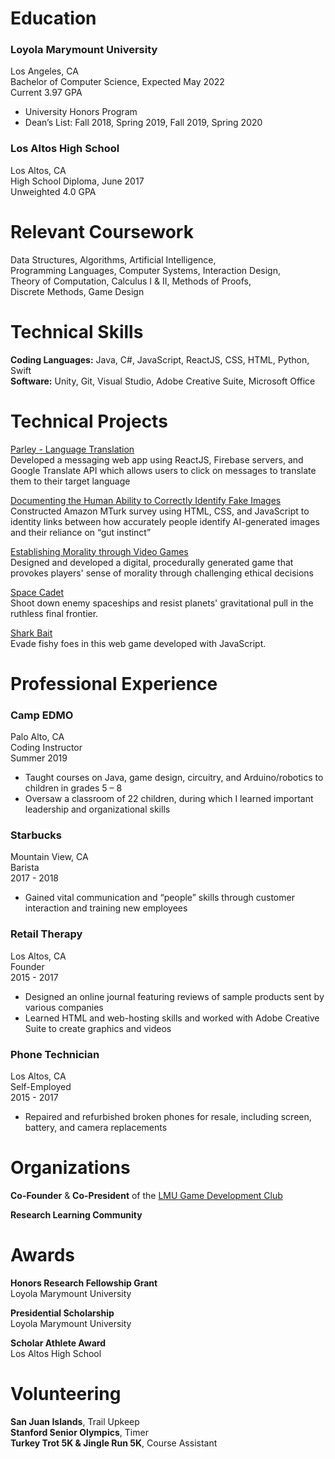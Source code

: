 # Education
 
### Loyola Marymount University
Los Angeles, CA  
Bachelor of Computer Science, Expected May 2022  
Current 3.97 GPA  
- University Honors Program  
- Dean’s List: Fall 2018, Spring 2019, Fall 2019, Spring 2020  

### Los Altos High School
Los Altos, CA  
High School Diploma, June 2017  
Unweighted 4.0 GPA  

# Relevant Coursework

Data Structures, Algorithms, Artificial Intelligence,  
Programming Languages, Computer Systems, Interaction Design,  
Theory of Computation, Calculus I & II, Methods of Proofs,  
Discrete Methods, Game Design  

# Technical Skills

**Coding Languages:** Java, C#, JavaScript, ReactJS, CSS, HTML, Python, Swift  
**Software:** Unity, Git, Visual Studio, Adobe Creative Suite, Microsoft Office  

# Technical Projects
[Parley - Language Translation](https://booker-m.github.io/parley/)  
Developed a messaging web app using ReactJS, Firebase servers, and Google Translate API which allows users to click on messages to translate them to their target language

[Documenting the Human Ability to Correctly Identify Fake Images](https://digitalcommons.lmu.edu/cgi/viewcontent.cgi?article=1251&context=honors-research-and-exhibition)  
Constructed Amazon MTurk survey using HTML, CSS, and JavaScript to identity links between how accurately people identify AI-generated images and their reliance on “gut instinct”  

[Establishing Morality through Video Games](https://digitalcommons.lmu.edu/cgi/viewcontent.cgi?article=1153&context=honors-grants-and-fellowships)  
Designed and developed a digital, procedurally generated game that provokes players' sense of morality through challenging ethical decisions  

[Space Cadet](https://booker-m.github.io/Space-Cadet/)  
Shoot down enemy spaceships and resist planets' gravitational pull in the ruthless final frontier.  

[Shark Bait](https://meganmrichardson.github.io/sharkbait/)  
Evade fishy foes in this web game developed with JavaScript.  

# Professional Experience

### Camp EDMO
Palo Alto, CA  
Coding Instructor  
Summer 2019  
- Taught courses on Java, game design, circuitry, and Arduino/robotics to children in grades 5 – 8
- Oversaw a classroom of 22 children, during which I learned important leadership and organizational skills  

### Starbucks
Mountain View, CA  
Barista  
2017 - 2018  
- Gained vital communication and “people” skills through customer interaction and training new employees

### Retail Therapy
Los Altos, CA  
Founder  
2015 - 2017  
- Designed an online journal featuring reviews of sample products sent by various companies
- Learned HTML and web-hosting skills and worked with Adobe Creative Suite to create graphics and videos

### Phone Technician
Los Altos, CA  
Self-Employed  
2015 - 2017  
- Repaired and refurbished broken phones for resale, including screen, battery, and camera replacements  

# Organizations

**Co-Founder** & **Co-President** of the [LMU Game Development Club](https://www.facebook.com/lmugamedev/)  

**Research Learning Community**  

# Awards

**Honors Research Fellowship Grant**  
Loyola Marymount University

**Presidential Scholarship**  
Loyola Marymount University

**Scholar Athlete Award**  
Los Altos High School  
  
# Volunteering

**San Juan Islands**, Trail Upkeep  
**Stanford Senior Olympics**, Timer  
**Turkey Trot 5K & Jingle Run 5K**, Course Assistant  
